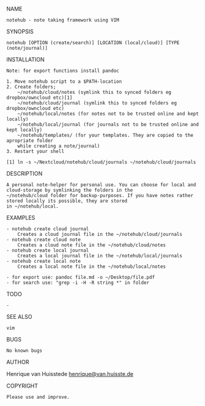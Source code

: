 NAME

    notehub - note taking framework using VIM

SYNOPSIS

    notehub [OPTION (create/search)] [LOCATION (local/cloud)] [TYPE (note/journal)]

INSTALLATION

    Note: for export functions install pandoc

    1. Move notehub script to a $PATH-location
    2. Create folders;
        ~/notehub/cloud/notes (symlink this to synced folders eg dropbox/owncloud etc)[1]
        ~/notehub/cloud/journal (symlink this to synced folders eg dropbox/owncloud etc)
        ~/notehub/local/notes (for notes not to be trusted online and kept locally)
        ~/notehub/local/journal (for journals not to be trusted online and kept locally)
        ~/notehub/templates/ (for your templates. They are copied to the apropriate folder 
        while creating a note/journal)
    3. Restart your shell

    [1] ln -s ~/Nextcloud/notehub/cloud/journals ~/notehub/cloud/journals

DESCRIPTION

    A personal note-helper for personal use. You can choose for local and cloud-storage by symlinking the folders in the 
    ~/notehub/cloud folder for backup-purposes. If you have notes rather stored locally its possible, they are stored 
    in ~/notehub/local.


EXAMPLES

    - notehub create cloud journal
        Creates a cloud journal file in the ~/notehub/cloud/journals
    - notehub create cloud note
        Creates a cloud note file in the ~/notehub/cloud/notes
    - notehub create local journal
        Creates a local journal file in the ~/notehub/local/journals
    - notehub create local note
        Creates a local note file in the ~/notehub/local/notes

    - for export use: pandoc file.md -o ~/Desktop/file.pdf
    - for search use: "grep -i -H -R string *" in folder

TODO

    - 

SEE ALSO

    vim 

BUGS

    No known bugs

AUTHOR

   Henrique van Huisstede <henrique@van.huisste.de>

COPYRIGHT

    Please use and improve.
